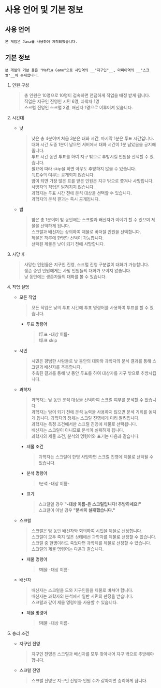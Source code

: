 # 사용 언어 및 기본 정보

## 사용 언어
    본 게임은 Java를 사용하여 제작되었습니다.

## 기본 정보
    본 게임의 기본 틀은 "Mafia Game"으로 시민역의 __"지구인"__, 마피아역의 __"스크럴"__이 존재합니다.

1. 인원 구성
    > 총 인원은 10명으로 10명이 접속하면 랜덤하게  직업을 배정 받게 됩니다.  
    직업은 지구인 진영인 시민 6명, 과학자 1명  
    스크럴 진영인 스크럴 2명, 배신자 1명으로 이루어져 있습니다.

2. 시간대
    - 낮
        > 낮은 총 4분이며 처음 3분은 대화 시간, 마지막 1분은 투표 시간입니다.  
        대화 시간 도중 1분이 남으면 서버에서 대화 시간이 1분 남았음을 공지해 줍니다.  
        투표 시간 동안 투표를 하여 지구 밖으로 추방시킬 인원을 선택할 수 있습니다.  
        필요에 따라 skip을 하면 아무도 추방하지 않을 수 있습니다.  
        득표수의 여부는 공개되지 않습니다.  
        밤이 되면 가장 많은 표를 받은 인원은 지구 밖으로 쫓겨나 사망합니다.  
        사망자의 직업은 밝혀지지 않습니다.  
        과학자는 투표 시간 전에 분석 대상을 선택할 수 있습니다.  
        과학자의 분석 결과는 즉시 공개됩니다.
    - 밤
        > 밤은 총 1분이며 밤 동안에는 스크럴과 배신자가 이야기 할 수 있으며 제물을 선택하게 됩니다.  
        스크럴과 배신자는 상의하여 제물로 바쳐질 인원을 선택합니다.  
        제물은 하루에 한명만 선택이 가능합니다.  
        선택된 제물은 낮이 되기 전에 사망합니다.

3. 사망 후
    > 사망한 인원들은 지구인 진영, 스크럴 진영 구분없이 대화가 가능합니다.  
    생존 중인 인원에게는 사망 인원들의 대화가 보이지 않습니다.  
    낮 동안에는 생존자들의 대화를 볼 수 있습니다.

4. 직업 설명
    + 모든 직업
        > 모든 직업은 낮의 투표 시간에 투표 명령어를 사용하여 투표를 할 수 있습니다.  
        + 투표 명령어
            > !투표 -대상 이름-  
            !투표 skip

    + 시민
        > 시민은 평범한 사람들로 낮 동안의 대화와 과학자의 분석 결과를 통해 스크럴과 배신자를 추측합니다.  
        추측된 결과를 통해 낮 동안 투표를 하여 대상자를 지구 밖으로 추방시킵니다.    
    + 과학자
        > 과학자는 낮 동안 분석 대상을 선택하여 스크럴 여부를 분석할 수 있습니다.  
        과학자는 밤이 되기 전에 분석 능력을 사용하지 않으면 분석 기회를 놓치게 됩니다.
        과학자의 정체는 스크럴 진영에게 미리 알려집니다.  
        과학자는 특정 조건에서만 스크럴 진영에 제물로 선택됩니다.  
        배신자는 스크럴이 아니므로 분석이 실패하게 됩니다.  
        과학자의 제물 조건, 분석의 명령어와 표기는 다음과 같습니다.
        + 제물 조건
            > 과학자는 스크럴이 한명 사망하면 스크럴 진영에 제물로 선택될 수 있습니다.  
        + 분석 명령어
            > !분석 -대상 이름-
        + 표기
            > 스크럴일 경우 __"-대상 이름-은 스크럴입니다! 추방하세요!"__  
            > 스크럴이 아닐 경우 __"분석이 실패했습니다."__
    + 스크럴
        > 스크럴은 밤 동안 배신자와 회의하여 시민을 제물로 선정합니다.  
        스크럴이 모두 죽지 않은 상태에선 과학자를 제물로 선정할 수 없습니다.  
        스크럴 중 한명이라도 죽었다면 과학제를 제물로 선정할 수 있습니다.  
        스크럴의 제물 명령어는 다음과 같습니다.
        + 제물 명령어
            > !제물 -대상 이름-
    + 배신자
        > 배신자는 스크럴을 도와 지구인들을 제물로 바쳐야 합니다.  
        배신자는 과학자의 분석에서 일반 시민의 판정을 받습니다.  
        스크럴과 같이 제물 명령어를 사용할 수 있습니다.  
        + 제물 명령어
            > !제물 -대상 이름-
5. 승리 조건
    + 지구인 진영
        > 지구인 진영은 스크럴과 배신자를 모두 찾아내어 지구 밖으로 추방해야합니다.
    + 스크럴 진영
        > 스크럴 진영은 지구인 진영과 인원 수가 같아지면 승리하게 됩니다.